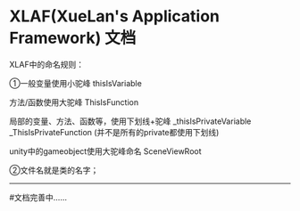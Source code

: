 # XLAF(XueLan's Application Framework) 文档
XLAF中的命名规则：

①一般变量使用小驼峰 thisIsVariable

方法/函数使用大驼峰 ThisIsFunction

局部的变量、方法、函数等，使用下划线+驼峰  _thisIsPrivateVariable   _ThisIsPrivateFunction
(并不是所有的private都使用下划线)


unity中的gameobject使用大驼峰命名 SceneViewRoot

②文件名就是类的名字；








-----
#文档完善中……

